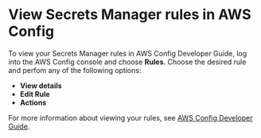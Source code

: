 # View Secrets Manager rules in AWS Config<a name="view-secrets-config"></a>

To view your Secrets Manager rules in AWS Config Developer Guide, log into the AWS Config console and choose **Rules**\. Choose the desired rule and perfom any of the following options: 
+ **View details**
+ **Edit Rule**
+ **Actions**

For more information about viewing your rules, see [AWS Config Developer Guide](https://docs.aws.amazon.com/config/latest/developerguide/evaluate-config.html)\.